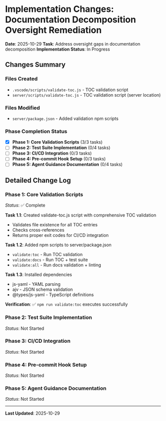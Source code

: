 # Implementation Changes: Documentation Decomposition Oversight Remediation

**Date**: 2025-10-29
**Task**: Address oversight gaps in documentation decomposition
**Implementation Status**: In Progress

<!-- markdownlint-disable-file -->

## Changes Summary

### Files Created
- `.vscode/scripts/validate-toc.js` - TOC validation script
- `server/scripts/validate-toc.js` - TOC validation script (server location)

### Files Modified
- `server/package.json` - Added validation npm scripts

### Phase Completion Status

- [x] **Phase 1: Core Validation Scripts** (3/3 tasks)
- [ ] **Phase 2: Test Suite Implementation** (0/4 tasks)
- [ ] **Phase 3: CI/CD Integration** (0/3 tasks)
- [ ] **Phase 4: Pre-commit Hook Setup** (0/3 tasks)
- [ ] **Phase 5: Agent Guidance Documentation** (0/4 tasks)

## Detailed Change Log

### Phase 1: Core Validation Scripts

*Status*: ✅ Complete

**Task 1.1**: Created validate-toc.js script with comprehensive TOC validation
- Validates file existence for all TOC entries
- Checks cross-references
- Returns proper exit codes for CI/CD integration

**Task 1.2**: Added npm scripts to server/package.json
- `validate:toc` - Run TOC validation
- `validate:docs` - Run TOC + test suite
- `validate:all` - Run docs validation + linting

**Task 1.3**: Installed dependencies
- js-yaml - YAML parsing
- ajv - JSON schema validation
- @types/js-yaml - TypeScript definitions

**Verification**: ✅ `npm run validate:toc` executes successfully

### Phase 2: Test Suite Implementation

*Status*: Not Started

### Phase 3: CI/CD Integration

*Status*: Not Started

### Phase 4: Pre-commit Hook Setup

*Status*: Not Started

### Phase 5: Agent Guidance Documentation

*Status*: Not Started

---

**Last Updated**: 2025-10-29
